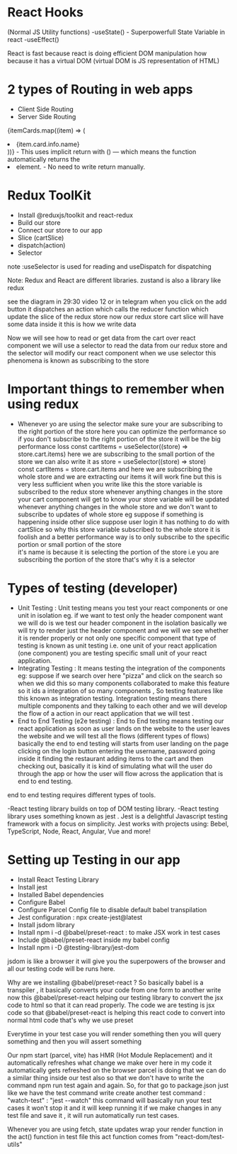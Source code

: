 
# React Hooks
(Normal JS Utility functions)
-useState() - Superpowerfull State Variable in react
-useEffect()

React is fast because react is doing efficient DOM manipulation how because it has a virtual DOM (virtual DOM is JS representation of HTML) 

# 2 types of Routing in web apps
- Client Side Routing
- Server Side Routing

{itemCards.map((item) => (
  <li>{item.card.info.name}</li>
))}   
- This uses implicit return with () — which means the function automatically returns the <li> element.
- No need to write return manually.

# Redux ToolKit
  - Install @reduxjs/toolkit and react-redux  
  - Build our store
  - Connect our store to our app 
  - Slice (cartSlice) 
  - dispatch(action)
  - Selector

note :useSelector is used for reading and useDispatch for dispatching

Note: Redux and React are different libraries.
zustand is also a library like redux

 see the diagram in 29:30 video 12 or in telegram
when you click on the add button it dispatches an action which calls the reducer function which update the slice of the redux store now our redux store cart slice will have some data inside it this is how we write data

Now we will see how to read or get data from the cart over react component
we will use a selector to read the data from our redux store and the selector will modify our react component when we use selector this phenomena is known as subscribing to the store

# Important things to remember when using redux

- Whenever yo are using the selector make sure your are subscribing to the right portion of the store here you can optimize the performance so if you don't subscribe to the right portion of the store it will be the big performance loss
const cartItems = useSelector((store) => store.cart.items)  here we are subscribing to the small portion of the store
we can also write it as store = useSelector((store) => store)  
const cartItems = store.cart.items
 and here we are subscribing the whole store and we are extracting our items  it will work fine but this is very less sufficient when you write like this the store variable is subscribed to the  redux store whenever anything changes in the store your cart component will get to know your store variable will be updated  whenever anything changes in the whole store and we don't want to subscribe to updates of whole store eg  suppose if something is happening inside other slice suppose user login it has nothing to do with cartSlice so why this store variable subscribed to the whole store it is foolish  and a better performance way is to only subscribe to the specific portion or small portion of the store  
 it's name is because it is selecting the portion of the store i.e you are subscribing the portion of the store that's why it is a selector


 # Types of testing (developer)
  - Unit Testing : Unit testing means you test your react components or one unit in isolation eg. if we want to test only the header component want we will do is we test our header component in the isolation basically we will try to render just the header component and we will we see whether it is  render properly or not only one specific component that type of testing is known as unit testing i.e. one unit of your react application (one component) you are testing specific small unit of your react application.
  - Integrating Testing : It means testing the integration of the components eg: suppose if we search over here "pizza" and click on the search so when we did this so many components collaborated to make this feature so it ids a integration of so many components , So testing features like this known as integration testing.
  Integration testing means there multiple components and they talking to each other and we will develop the flow of a action in our react application that we will test .
  - End to End Testing (e2e testing) : End to End testing means testing our react application as soon as user lands on the website to the user leaves the website and we will test all the flows (different types of flows) basically the end to end testing will starts from user landing on the page clicking on the login button entering the username, password going inside it finding the restaurant adding items to the cart and then checking out, basically it is kind of simulating what will the user do through the app or how the user will flow across the application that is end to end testing.

end to end testing requires different types of tools.

-React testing library builds on top of DOM testing library.
-React testing library uses something known as jest . Jest  is a delightful Javascript testing framework with a focus on simplicity. Jest works with projects using: Bebel, TypeScript, Node, React, Angular, Vue and more!


# Setting up Testing in our app
 - Install React Testing Library 
 - Install jest
 - Installed Babel dependencies
 - Configure Babel
 - Configure Parcel Config file to disable default babel transpilation
 - Jest configuration : npx create-jest@latest
 - Install jsdom library
 - Install npm i -d  @babel/preset-react : to make JSX work in test cases
 - Include @babel/preset-react inside my babel  config
 -  Install npm i -D @testing-library/jest-dom

 
 jsdom is like a browser it will give you the superpowers of the browser and all our testing code will be runs here.

 Why are we installing @babel/preset-react ?
 So basically babel is a transpiler , it basically converts your code from one form to another write now this @babel/preset-react helping our testing library to convert the jsx code to html so that it can read properly. The code we are testing is jsx code so that @babel/preset-react is helping this react code to convert into normal html code that's why we use preset

 Everytime in your test case you will render something then you will query something and then you will assert something

 Our npm start (parcel, vite) has HMR (Hot Module Replacement) and it automatically refreshes  what change we make over here in my code it automatically gets refreshed on the browser parcel is doing that we can do a similar thing inside our test also so that we don't have to write the command npm run test again and again. 
So, for that go to package.json just like we have the test command write create another test command : "watch-test" : "jest --watch" this command will basically run your test cases it won't stop it and it will keep running it if we make changes in any test file and save it , it will run automatically run test cases.

Whenever you are using fetch, state updates wrap your render function in the act() function in test file this act function comes from  "react-dom/test-utils" 